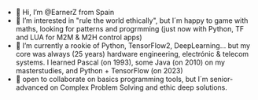- 👋 Hi, I’m @EarnerZ from Spain
- 👀 I’m interested in "rule the world ethically", but I´m happy to game with maths, looking for patterns and progrmming (just now with Python, TF and LUA for M2M & M2H control apps)
- 🌱 I’m currently a rookie of Python, TensorFlow2, DeepLearning... but my core was always (25 years) hardware engineering, electrónic & telecom systems. I learned Pascal (on 1993), some Java (on 2010) on my masterstudies, and Python + TensorFlow (on 2023)
- 💞️ open to collaborate on basics programming tools, but I´m senior-advanced on Complex Problem Solving and ethic deep solutions. 


